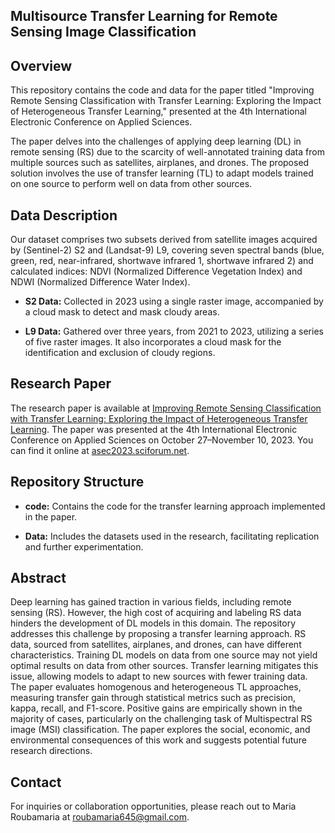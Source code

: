 ## Multisource Transfer Learning for Remote Sensing Image Classification

## Overview

This repository contains the code and data for the  paper titled "Improving Remote Sensing Classification with Transfer Learning: Exploring the Impact of Heterogeneous Transfer Learning," presented at the 4th International Electronic Conference on Applied Sciences. 

The paper delves into the challenges of applying deep learning (DL) in remote sensing (RS) due to the scarcity of well-annotated training data from multiple sources such as satellites, airplanes, and drones. The proposed solution involves the use of transfer learning (TL) to adapt models trained on one source to perform well on data from other sources.

## Data Description

Our dataset comprises two subsets derived from satellite images acquired by (Sentinel-2) S2 and (Landsat-9) L9, covering seven spectral bands (blue, green, red, near-infrared, shortwave infrared 1, shortwave infrared 2) and calculated indices: NDVI (Normalized Difference Vegetation Index) and NDWI (Normalized Difference Water Index).

- **S2 Data:** Collected in 2023 using a single raster image, accompanied by a cloud mask to detect and mask cloudy areas.
  
- **L9 Data:** Gathered over three years, from 2021 to 2023, utilizing a series of five raster images. It also incorporates a cloud mask for the identification and exclusion of cloudy regions.

## Research Paper

The research paper is available at [Improving Remote Sensing Classification with Transfer Learning: Exploring the Impact of Heterogeneous Transfer Learning](https://doi.org/10.3390/ASEC2023-15505). The paper was presented at the 4th International Electronic Conference on Applied Sciences on October 27–November 10, 2023. You can find it online at [asec2023.sciforum.net](https://asec2023.sciforum.net/).

## Repository Structure

- **code:** Contains the code for the transfer learning approach implemented in the paper.
  
- **Data:** Includes the datasets used in the research, facilitating replication and further experimentation.

## Abstract

Deep learning has gained traction in various fields, including remote sensing (RS). However, the high cost of acquiring and labeling RS data hinders the development of DL models in this domain. The repository addresses this challenge by proposing a transfer learning approach. RS data, sourced from satellites, airplanes, and drones, can have different characteristics. Training DL models on data from one source may not yield optimal results on data from other sources. Transfer learning mitigates this issue, allowing models to adapt to new sources with fewer training data. The paper evaluates homogenous and heterogeneous TL approaches, measuring transfer gain through statistical metrics such as precision, kappa, recall, and F1-score. Positive gains are empirically shown in the majority of cases, particularly on the challenging task of Multispectral RS image (MSI) classification. The paper explores the social, economic, and environmental consequences of this work and suggests potential future research directions.

## Contact

For inquiries or collaboration opportunities, please reach out to Maria Roubamaria at [roubamaria645@gmail.com](mailto:roubamaria645@gmail.com).
